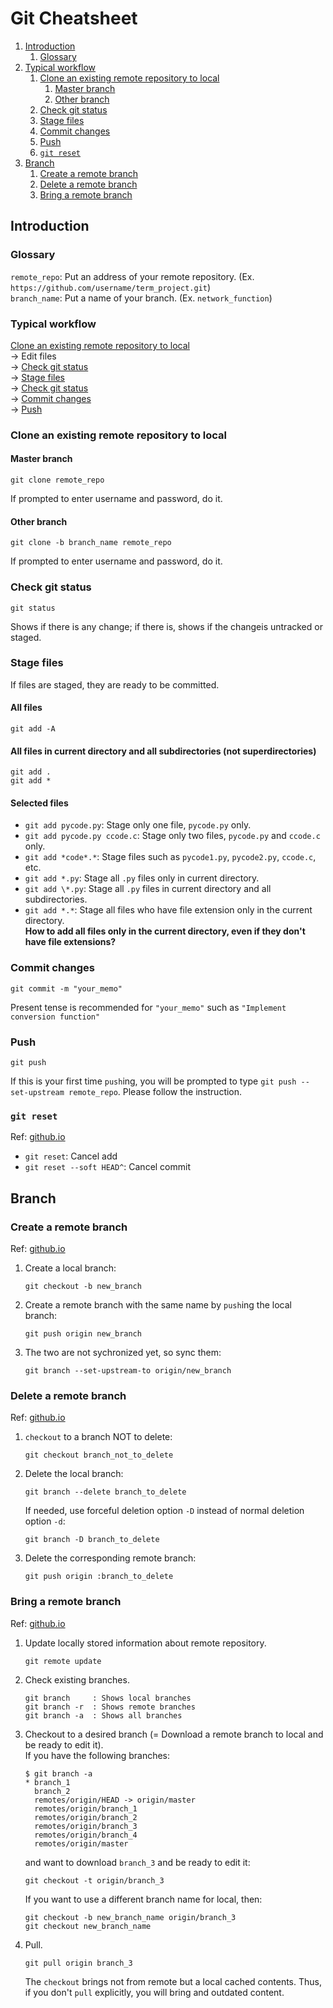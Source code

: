 # Git Cheatsheet
1. [Introduction](#introduction)
	1. [Glossary](#glossary)
1. [Typical workflow](#typical-workflow)
	1. [Clone an existing remote repository to local](#clone-an-existing-remote-repository-to-local)
		1. [Master branch](#master-branch)
		1. [Other branch](#other-branch)
	1. [Check git status](#check-git-status)
	1. [Stage files](#stage-files)
	1. [Commit changes](#commit-changes)
	1. [Push](#push)
	1. [`git reset`](#git-reset)
1. [Branch](#branch)
	1. [Create a remote branch](#create-a-remote-branch)
	1. [Delete a remote branch](#delete-a-remote-branch)
	1. [Bring a remote branch](#bring-a-remote-branch)

## Introduction

### Glossary
`remote_repo`: Put an address of your remote repository. (Ex. `https://github.com/username/term_project.git`)  
`branch_name`: Put a name of your branch. (Ex. `network_function`)  

### Typical workflow
[Clone an existing remote repository to local](#clone-an-existing-remote-repository-to-local)  
→ Edit files  
→ [Check git status](#check-git-status)  
→ [Stage files](#stage-files)  
→ [Check git status](#check-git-status)  
→ [Commit changes](#commit-changes)  
→ [Push](#push)

### Clone an existing remote repository to local
#### Master branch
```
git clone remote_repo
```
If prompted to enter username and password, do it.
#### Other branch
```
git clone -b branch_name remote_repo
```
If prompted to enter username and password, do it.

### Check git status
```
git status
```
Shows if there is any change; if there is, shows if the changeis untracked or staged.

### Stage files
If files are staged, they are ready to be committed.
#### All files
```
git add -A
```
#### All files in current directory and all subdirectories (not superdirectories)
```
git add .
git add *
```
#### Selected files
- `git add pycode.py`: Stage only one file, `pycode.py` only.  
- `git add pycode.py ccode.c`: Stage only two files, `pycode.py` and `ccode.c` only.  
- `git add *code*.*`: Stage files such as `pycode1.py`, `pycode2.py`, `ccode.c`, etc.
- `git add *.py`: Stage all `.py` files only in current directory.  
- `git add \*.py`: Stage all `.py` files in current directory and all subdirectories.   
- `git add *.*`: Stage all files who have file extension only in the current directory.  
**How to add all files only in the current directory, even if they don't have file extensions?**  

### Commit changes
```
git commit -m "your_memo"
```
Present tense is recommended for `"your_memo"` such as `"Implement conversion function"`

### Push
```
git push
```
If this is your first time `push`ing, you will be prompted to type `git push --set-upstream remote_repo`. Please follow the instruction.

### `git reset`
Ref: [github.io](https://gmlwjd9405.github.io/2018/05/25/git-add-cancle.html)
- `git reset`: Cancel add
- `git reset --soft HEAD^`: Cancel commit

## Branch

### Create a remote branch
Ref: [github.io](https://trustyoo86.github.io/git/2017/11/28/git-remote-branch-create.html)  
1. Create a local branch:
	```
	git checkout -b new_branch
	```
1. Create a remote branch with the same name by `push`ing the local branch:
	```
	git push origin new_branch
	```
1. The two are not sychronized yet, so sync them:
	```
	git branch --set-upstream-to origin/new_branch
	```

### Delete a remote branch
Ref: [github.io](https://trustyoo86.github.io/git/2017/11/28/git-remote-branch-create.html)  
1. `checkout` to a branch NOT to delete:
	```
	git checkout branch_not_to_delete
	```
1. Delete the local branch:
	```
	git branch --delete branch_to_delete
	```
	If needed, use forceful deletion option `-D` instead of normal deletion option `-d`:
	```
	git branch -D branch_to_delete
	```
1. Delete the corresponding remote branch:
	```
	git push origin :branch_to_delete
	```

### Bring a remote branch
Ref: [github.io](https://cjh5414.github.io/get-git-remote-branch/)
1. Update locally stored information about remote repository.
	```
	git remote update
	```
1. Check existing branches.
	```
	git branch     : Shows local branches
	git branch -r  : Shows remote branches
	git branch -a  : Shows all branches
	```
1. Checkout to a desired branch (= Download a remote branch to local and be ready to edit it).  
If you have the following branches:
	```
	$ git branch -a
	* branch_1
	  branch_2
	  remotes/origin/HEAD -> origin/master
	  remotes/origin/branch_1
	  remotes/origin/branch_2
	  remotes/origin/branch_3
	  remotes/origin/branch_4
	  remotes/origin/master
	```
	and want to download `branch_3` and be ready to edit it:
	```
	git checkout -t origin/branch_3
	```
	If you want to use a different branch name for local, then:
	```
	git checkout -b new_branch_name origin/branch_3
	git checkout new_branch_name
	```
1. Pull.
	```
	git pull origin branch_3
	```
	The `checkout` brings not from remote but a local cached contents. Thus, if you don't `pull` explicitly, you will bring and outdated content.
